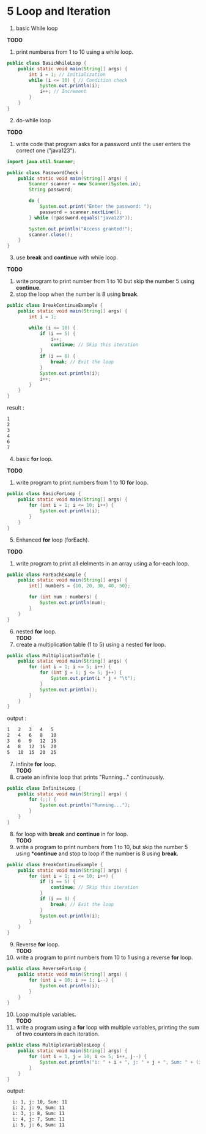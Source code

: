 # 5 Loop and Iteration    

1. basic While loop    

**TODO**  
  1. print numberss from 1 to 10 using a while loop.   

```java 
public class BasicWhileLoop {
    public static void main(String[] args) {
        int i = 1; // Initialization
        while (i <= 10) { // Condition check
            System.out.println(i);
            i++; // Increment
        }
    }
}
```

2. do-while loop   

**TODO**  
  1. write code that program asks for a password until the user enters the correct one ("java123").   

```java 
import java.util.Scanner;

public class PasswordCheck {
    public static void main(String[] args) {
        Scanner scanner = new Scanner(System.in);
        String password;

        do {
            System.out.print("Enter the password: ");
            password = scanner.nextLine();
        } while (!password.equals("java123"));

        System.out.println("Access granted!");
        scanner.close();
    }
}
```

3. use **break** and **continue** with while loop.   

**TODO**    
  1. write program to print number from 1 to 10 but skip the number 5 using **continue**.    
  2. stop the loop when the number is 8 using **break**.  

```java 
public class BreakContinueExample {
    public static void main(String[] args) {
        int i = 1;

        while (i <= 10) {
            if (i == 5) {
                i++;
                continue; // Skip this iteration
            }
            if (i == 8) {
                break; // Exit the loop
            }
            System.out.println(i);
            i++;
        }
    }
}
```

result :   
```bash 
1  
2  
3  
4  
6  
7
```

4. basic **for** loop.   

**TODO**  
  1. write program to print numbers from 1 to 10 **for** loop.   

```java  
public class BasicForLoop {
    public static void main(String[] args) {
        for (int i = 1; i <= 10; i++) {
            System.out.println(i);
        }
    }
}
```

5. Enhanced **for** loop (forEach).   


**TODO**  
  1. write program to print all elelments in an array using a for-each loop.    

```java 
public class ForEachExample {
    public static void main(String[] args) {
        int[] numbers = {10, 20, 30, 40, 50};

        for (int num : numbers) {
            System.out.println(num);
        }
    }
}
```

6. nested **for** loop.   
**TODO**  
  1. create a multiplication table (1 to 5) using a nested **for** loop.       

```java 
public class MultiplicationTable {
    public static void main(String[] args) {
        for (int i = 1; i <= 5; i++) {
            for (int j = 1; j <= 5; j++) {
                System.out.print(i * j + "\t");
            }
            System.out.println();
        }
    }
}
```

output :   
```bash 
1   2   3   4   5  
2   4   6   8   10  
3   6   9   12  15  
4   8   12  16  20  
5   10  15  20  25  
```

7. infinite **for** loop.   
**TODO**  
  1. craete an infinite loop that prints "Running..." continuously.    

```java 
public class InfiniteLoop {
    public static void main(String[] args) {
        for (;;) {
            System.out.println("Running...");
        }
    }
}
```

8. for loop with **break** and **continue** in for loop.   
**TODO**  
  1. write a program to print numbers from 1 to 10, but skip the number 5 using ***continue** and stop to loop if the number is 8 using **break**.    

```java 
public class BreakContinueExample {
    public static void main(String[] args) {
        for (int i = 1; i <= 10; i++) {
            if (i == 5) {
                continue; // Skip this iteration
            }
            if (i == 8) {
                break; // Exit the loop
            }
            System.out.println(i);
        }
    }
}
```

9. Reverse **for** loop.   
**TODO**  
  1. write a program to print numbers from 10 to 1 using a reverse **for** loop.    

```java 
public class ReverseForLoop {
    public static void main(String[] args) {
        for (int i = 10; i >= 1; i--) {
            System.out.println(i);
        }
    }
}
```

10. Loop multiple variables.   
**TODO**  
  1. write a program using a **for** loop with multiple variables, printing the sum of two counters in each iteration.   

```java 
public class MultipleVariablesLoop {
    public static void main(String[] args) {
        for (int i = 1, j = 10; i <= 5; i++, j--) {
            System.out.println("i: " + i + ", j: " + j + ", Sum: " + (i + j));
        }
    }
}
```

  output:  
  ```bash 
    i: 1, j: 10, Sum: 11  
    i: 2, j: 9, Sum: 11  
    i: 3, j: 8, Sum: 11  
    i: 4, j: 7, Sum: 11  
    i: 5, j: 6, Sum: 11
  ```
